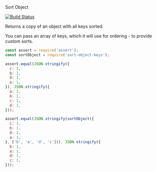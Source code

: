 Sort Object

[![Build Status](https://travis-ci.org/keithamus/sort-object-keys.svg)](https://travis-ci.org/keithamus/sort-object-keys)

Returns a copy of an object with all keys sorted.

You can pass an array of keys, which it will use for ordering - to provide custom sorts.

```js
const assert = require('assert');
const sortObject = require('sort-object-keys');

assert.equal(JSON.stringify({
  c: 1,
  b: 1,
  d: 1,
  a: 1,
}), JSON.stringify({
  a: 1,
  b: 1,
  c: 1,
  d: 1,
}));

assert.equal(JSON.stringify(sortObject({
  c: 1,
  b: 1,
  d: 1,
  a: 1,
}, ['b', 'a', 'd', 'c'])), JSON.stringify({
  b: 1,
  a: 1,
  d: 1,
  c: 1,
}));
```
